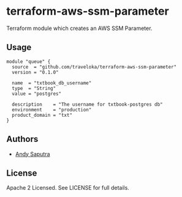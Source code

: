 terraform-aws-ssm-parameter
===========================
Terraform module which creates an AWS SSM Parameter.

Usage
-----

```hcl
module "queue" {
  source  = "github.com/traveloka/terraform-aws-ssm-parameter"
  version = "0.1.0"

  name  = "txtbook_db_username"
  type  = "String"
  value = "postgres"

  description    = "The username for txtbook-postgres db"
  environment    = "production"
  product_domain = "txt"
}
```

Authors
-------

- [Andy Saputra](https://github.com/andysaputra)

License
-------

Apache 2 Licensed. See LICENSE for full details.
